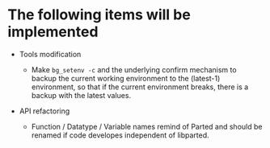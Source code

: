 # The following items will be implemented #


* Tools modification
	* Make `bg_setenv -c` and the underlying confirm mechanism to backup
	  the current working environment to the (latest-1) environment, so
	  that if the current environment breaks, there is a backup with the
	  latest values.

* API refactoring
	* Function / Datatype / Variable names remind of Parted and should be
	  renamed if code developes independent of libparted.


